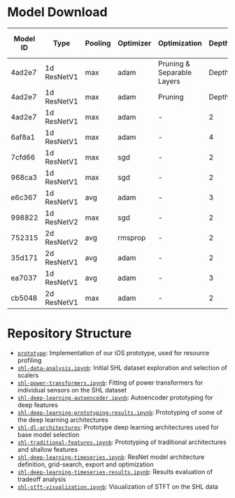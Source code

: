 # Model Download

| Model ID | Type | Pooling | Optimizer | Optimization | Depth | LR | Val. Acc. (%) | Download |
| --- | --- | --- | --- | --- | --- | --- | --- | --- |
|4ad2e7|1d ResNetV1|max|adam|Pruning & Separable Layers|Depth|0.010|84.91|[Google Drive](https://drive.google.com/file/d/1-JH0K0vsLOuqiTp2PAIPoLXRUyvvk36p/view?usp=sharing)|
|4ad2e7|1d ResNetV1|max|adam|Pruning|Depth|0.010|84.38|[Google Drive](https://drive.google.com/file/d/1Dj7Op4LArlK0gnkGpqvbj6uetNlxNSL3/view?usp=sharing)|
|4ad2e7|1d ResNetV1|max|adam|-|2|0.010|84.34|[Google Drive](https://drive.google.com/file/d/1-CyUZTibwya5l2j2l_StHtYe_u2tOJ04/view?usp=sharing)|
|6af8a1|1d ResNetV1|max|adam|-|4|0.010|84.18|[Google Drive](https://drive.google.com/file/d/1-LkSVciKyGQkO6YyAqHazqArNhfgc5U3/view?usp=sharing)|
|7cfd66|1d ResNetV1|max|sgd|-|2|0.100|84.18|[Google Drive](https://drive.google.com/file/d/1-8kybhtQut8Mz-6zz0UfFssz_t_yqCGQ/view?usp=sharing)|
|968ca3|1d ResNetV1|max|sgd|-|2|0.100|84.03|[Google Drive](https://drive.google.com/file/d/1-1UjIR3Qs-2oZD49AVnbmPpeLG05iKDJ/view?usp=sharing)|
|e6c367|1d ResNetV1|avg|adam|-|3|0.001|83.69|[Google Drive](https://drive.google.com/file/d/1-1Uurz7PfFuw9-wdV-DfH7EQGEFgopZs/view?usp=sharing)|
|998822|1d ResNetV2|max|sgd|-|2|0.010|82.92|[Google Drive](https://drive.google.com/file/d/1-_hmv7INFEIGTRC2Lz7H8NJCEC22zFLI/view?usp=sharing)|
|752315|2d ResNetV2|avg|rmsprop|-|2|0.010|81.33|[Google Drive](https://drive.google.com/file/d/1-4n6KBRXdm2Dz-D6tZHM4NYsf-d40FSj/view?usp=sharing)|
|35d171|2d ResNetV1|avg|adam|-|2|0.010|81.07|[Google Drive](https://drive.google.com/file/d/1-8DgA9znYzIKrfPmHxaCgkz8VPFRaswu/view?usp=sharing)|
|ea7037|1d ResNetV1|avg|adam|-|3|0.001|81.01|[Google Drive](https://drive.google.com/file/d/1-ROstQ3WI8ZtCy8xDzDMg-UhFlT8wC8s/view?usp=sharing)|
|cb5048|2d ResNetV1|max|adam|-|2|0.010|78.96|[Google Drive](https://drive.google.com/file/d/1-00pwU2B3yer4jPU4Wp_oP2OIVCNwB_5/view?usp=sharing)|

# Repository Structure

- [`prototype`](prototype): Implementation of our iOS prototype, used for resource profiling
- [`shl-data-analysis.ipynb`](shl-data-analysis.ipynb): Initial SHL dataset exploration and selection of scalers
- [`shl-power-transformers.ipynb`](shl-power-transformers.ipynb): Fitting of power transformers for individual sensors on the SHL dataset
- [`shl-deep-learning-autoencoder.ipynb`](shl-deep-learning-autoencoder.ipynb): Autoencoder prototyping for deep features
- [`shl-deep-learning-prototyping-results.ipynb`](hl-deep-learning-prototyping-results.ipynb): Prototyping of some of the deep learning architectures
- [`shl-dl-architectures`](shl-dl-architectures): Prototype deep learning architectures used for base model selection
- [`shl-traditional-features.ipynb`](shl-traditional-features.ipynb): Prototyping of traditional architectures and shallow features
- [`shl-deep-learning-timeseries.ipynb`](shl-deep-learning-timeseries.ipynb): ResNet model architecture definition, grid-search, export and optimization
- [`shl-deep-learning-timeseries-results.ipynb`](shl-deep-learning-timeseries-results.ipynb): Results evaluation of tradeoff analysis
- [`shl-stft-visualization.ipynb`](shl-stft-visualization.ipynb): Visualization of STFT on the SHL data
